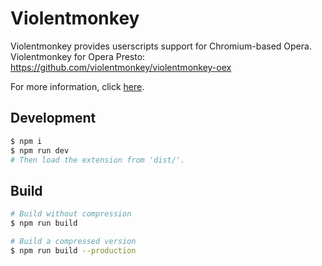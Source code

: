 Violentmonkey
=============

Violentmonkey provides userscripts support for Chromium-based Opera.  
Violentmonkey for Opera Presto: <https://github.com/violentmonkey/violentmonkey-oex>

For more information, click [here](https://violentmonkey.github.io/).

Development
---
``` sh
$ npm i
$ npm run dev
# Then load the extension from 'dist/'.
```

Build
---
``` sh
# Build without compression
$ npm run build

# Build a compressed version
$ npm run build --production
```
